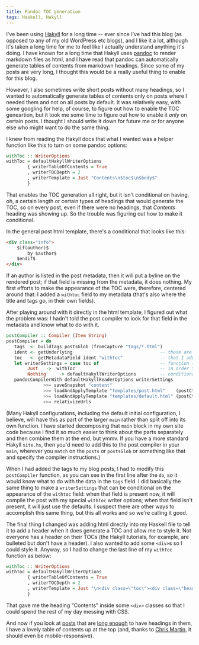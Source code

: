 ```yaml
---
title: Pandoc TOC generation
tags: Haskell, Hakyll
---
```


I've been using [Hakyll](https://jaspervdj.be/hakyll/) for a long time -- ever since I've had this blog (as opposed to any of my old WordPress etc blogs), and I like it a lot, although it's taken a long time for me to feel like I actually understand anything it's doing. I have known for a long time that Hakyll uses [pandoc](https://pandoc.org/) to render markdown files as html, and I have read that pandoc can automatically generate tables of contents from markdown headings. Since some of my posts are very long, I thought this would be a really useful thing to enable for this blog.

However, I also sometimes write short posts without many headings, so I wanted to automatically generate tables of contents only on posts where I needed them and not on all posts by default. It was relatively easy, with some googling for help, of course, to figure out how to enable the TOC geneartion, but it took me some time to figure out how to enable it *only* on certain posts. I thought I should write it down for future me or for anyone else who might want to do the same thing.

I knew from reading the Hakyll docs that what I wanted was a helper function like this to turn on some pandoc options:

```haskell
withToc :: WriterOptions
withToc = defaultHakyllWriterOptions
        { writerTableOfContents = True
        , writerTOCDepth = 2
        , writerTemplate = Just "Contents\n$toc$\n$body$"
        }

```
That enables the TOC generation all right, but it isn't conditional on having, oh, a certain length or certain types of headings that would generate the TOC, so on every post, even if there were no headings, that *_Contents_* heading was showing up. So the trouble was figuring out how to make it conditional.

In the general post html template, there's a conditional that looks like this:

```html
<div class="info">
    $if(author)$
        by $author$
    $endif$
</div>
```

If an author is listed in the post metadata, then it will put a byline on the rendered post; if that field is missing from the metadata, it does nothing. My first efforts to make the appearance of the TOC were, therefore, centered around that: I added a `withtoc` field to my metadata (that's also where the title and tags go, in their own fields).

After playing around with it directly in the html template, I figured out what the problem was: I hadn't told the post compiler to look for that field in the metadata and know what to do with it.

```haskell
postCompiler :: Compiler (Item String)
postCompiler = do
   tags  <- buildTags postsGlob (fromCapture "tags/*.html")
   ident <- getUnderlying                                 -- these are the five lines
   toc   <- getMetadataField ident "withtoc"              -- that I added to this
   let writerSettings = case toc of                       -- function today
        Just _ ->  withToc                                -- in order to make my TOC
        Nothing     -> defaultHakyllWriterOptions         -- conditional
   pandocCompilerWith defaultHakyllReaderOptions writerSettings
              >>= saveSnapshot "content"
              >>= loadAndApplyTemplate "templates/post.html"    (postCtxWithTags tags)
              >>= loadAndApplyTemplate "templates/default.html" (postCtxWithTags tags)
              >>= relativizeUrls
```
(Many Hakyll configurations, including the default initial configuration, I believe, will have this as part of the larger `main` rather than split off into its own function. I have started decomposing that `main` block in my own site code because I find it so much easier to think about the parts separately and then combine them at the end, but ymmv. If you have a more standard Hakyll `site.hs`, then you'd need to add this to the post compiler in your `main`, wherever you `match` on the `posts` or `postsGlob` or something like that and specify the compiler instructions.)

When I had added the tags to my blog posts, I had to modify this `postCompiler` function, as you can see in the first line after the `do`, so it would know what to do with the data in the `tags` field. I did basically the same thing to make a `writerSettings` that can be conditional on the appearance of the `withtoc` field: when that field is present now, it will compile the post with my special `withToc` writer options; when that field isn't present, it will just use the defaults. I suspect there are other ways to accomplish this same thing, but this all works and so we're calling it good.

The final thing I changed was adding html directly into my Haskell file to tell it to add a header when it does generate a TOC and allow me to style it. Not everyone has a header on their TOCs (the Hakyll tutorials, for example, are bulleted but don't have a header). I also wanted to add some `<div>`s so I could style it. Anyway, so I had to change the last line of my `withToc` function as below:

```haskell
withToc :: WriterOptions
withToc = defaultHakyllWriterOptions
        { writerTableOfContents = True
        , writerTOCDepth = 2
        , writerTemplate = Just "\n<div class=\"toc\"><div class=\"header\">Contents</div>\n$toc$\n</div>\n$body$"
        }
```

That gave me the heading "Contents" inside some `<div>` classes so that I could spend the rest of my day messing with CSS.

And now if you look at [posts](/posts/2017-03-08-applicative-instances.html) that are [long enough](/posts/2016-06-17-delicious-currying.html) to have headings in them, I have a lovely table of contents up at the top (and, thanks to [Chris Martin](https://twitter.com/chris__martin/), it should even be mobile-responsive).
